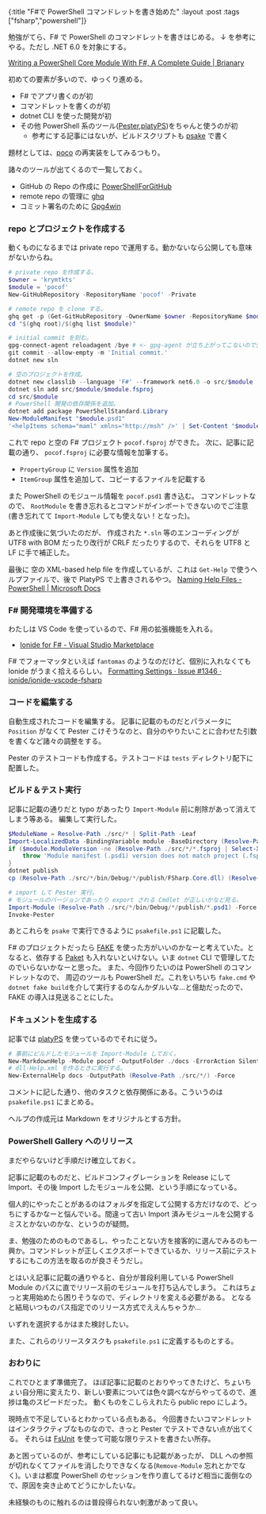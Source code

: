 {:title "F#で PowerShell コマンドレットを書き始めた"
:layout :post
:tags ["fsharp","powershell"]}

勉強がてら、F# で PowerShell のコマンドレットを書きはじめる。
↓ を参考にやる。ただし .NET 6.0 を対象にする。

[Writing a PowerShell Core Module With F#, A Complete Guide | Brianary](https://webcoder.info/fspsmodule.html)

初めての要素が多いので、ゆっくり進める。

- F# でアプリ書くのが初
- コマンドレットを書くのが初
- dotnet CLI を使った開発が初
- その他 PowerShell 系のツール([Pester](https://github.com/pester/Pester),[platyPS](https://github.com/PowerShell/platyPS))をちゃんと使うのが初
  - 参考にする記事にはないが、ビルドスクリプトも [psake](https://github.com/psake/psake) で書く

題材としては、[poco](https://github.com/jasonmarcher/poco) の再実装をしてみるつもり。

諸々のツールが出てくるので一覧しておく。

- GitHub の Repo の作成に [PowerShellForGitHub](https://github.com/microsoft/PowerShellForGitHub)
- remote repo の管理に [ghq](https://github.com/x-motemen/ghq)
- コミット署名のために [Gpg4win](https://community.chocolatey.org/packages/Gpg4win)

### repo とプロジェクトを作成する

動くものになるまでは private repo で運用する。動かないなら公開しても意味がないからね。

```powershell
# private repo を作成する。
$owner = 'krymtkts'
$module = 'pocof'
New-GitHubRepository -RepositoryName 'pocof' -Private

# remote repo を clone する。
ghq get -p (Get-GitHubRepository -OwnerName $owner -RepositoryName $module | Select-Object -ExpandProperty ssh_url)
cd "$(ghq root)/$(ghq list $module)"

# initial commit を刻む。
gpg-connect-agent reloadagent /bye # <- gpg-agent が立ち上がってこないので先に起こす。
git commit --allow-empty -m 'Initial commit.'
dotnet new sln

# 空のプロジェクトを作成。
dotnet new classlib --language 'F#' --framework net6.0 -o src/$module
dotnet sln add src/$module/$module.fsproj
cd src/$module
# PowerShell 開発の依存関係を追加。
dotnet add package PowerShellStandard.Library
New-ModuleManifest "$module.psd1"
'<helpItems schema="maml" xmlns="http://msh" />' | Set-Content "$module.dll-Help.xml" -Encoding utf8
```

これで repo と空の F# プロジェクト `pocof.fsproj` ができた。
次に、記事に記載の通り、 `pocof.fsproj` に必要な情報を加筆する。

- `PropertyGroup` に `Version` 属性を追加
- `ItemGroup` 属性を追加して、コピーするファイルを記載する

また PowerShell のモジュール情報を `pocof.psd1` 書き込む。
コマンドレットなので、 `RootModule` を書き忘れるとコマンドがインポートできないのでご注意(書き忘れてて `Import-Module` しても使えない！となった)。

あと作成後に気づいたのだが、 作成された `*.sln` 等のエンコーディングが UTF8 with BOM だったり改行が CRLF だったりするので、それらを UTF8 と LF に手で補正した。

最後に 空の XML-based help file を作成しているが、これは `Get-Help` で使うヘルプファイルで、後で PlatyPS で上書きされるやつ。
[Naming Help Files - PowerShell | Microsoft Docs](https://docs.microsoft.com/en-us/powershell/scripting/developer/help/naming-help-files?view=powershell-7.2)

### F# 開発環境を準備する

わたしは VS Code を使っているので、F# 用の拡張機能を入れる。

- [Ionide for F# - Visual Studio Marketplace](https://marketplace.visualstudio.com/items?itemName=Ionide.Ionide-fsharp)

F# でフォーマッタといえば `fantomas` のようなのだけど、個別に入れなくても Ionide がうまく拾えるらしい。 [Formatting Settings · Issue #1346 · ionide/ionide-vscode-fsharp](https://github.com/ionide/ionide-vscode-fsharp/issues/1346)

### コードを編集する

自動生成されたコードを編集する。
記事に記載のものだとパラメータに `Position` がなくて Pester こけそうなのと、自分のやりたいことに合わせた引数を書くなど諸々の調整をする。

Pester のテストコードも作成する。テストコードは `tests` ディレクトリ配下に配置した。

### ビルド＆テスト実行

記事に記載の通りだと typo があったり `Import-Module` 前に削除があって消えてしまう等ある。
編集して実行した。

```powershell
$ModuleName = Resolve-Path ./src/* | Split-Path -Leaf
Import-LocalizedData -BindingVariable module -BaseDirectory (Resolve-Path ./src/*) -FileName "$ModuleName.psd1"
if ($module.ModuleVersion -ne (Resolve-Path ./src/*/*.fsproj | Select-Xml '//Version/text()').Node.Value) {
    throw 'Module manifest (.psd1) version does not match project (.fsproj) version.'
}
dotnet publish
cp (Resolve-Path ./src/*/bin/Debug/*/publish/FSharp.Core.dll) (Resolve-Path ./src/*/bin/Debug/*/) -Verbose

# import して Pester 実行。
# モジュールのバージョンであったり export される Cmdlet が正しいかなど見る。
Import-Module (Resolve-Path ./src/*/bin/Debug/*/publish/*.psd1) -Force
Invoke-Pester
```

あとこれらを `psake` で実行できるように `psakefile.ps1` に記載した。

F# のプロジェクトだったら [FAKE](https://github.com/fsprojects/FAKE) を使った方がいいのかなーと考えていた。となると、依存する [Paket](https://fsprojects.github.io/Paket/) も入れないといけない。いま `dotnet` CLI で管理してたのでいらないかなーと思った。
また、今回作りたいのは PowerShell のコマンドレットなので、 周辺のツールも PowerShell だ。これをいちいち `fake.cmd` や `dotnet fake build`を介して実行するのなんかダルいな...と億劫だったので、 FAKE の導入は見送ることにした。

### ドキュメントを生成する

記事では [platyPS](https://github.com/PowerShell/platyPS) を使っているのでそれに従う。

```powershell
# 事前にビルドしたモジュールを Import-Module しておく。
New-MarkdownHelp -Module pocof -OutputFolder ./docs -ErrorAction SilentlyContinue
# dll-Help.xml を作るときに実行する。
New-ExternalHelp docs -OutputPath (Resolve-Path ./src/*/) -Force
```

コメントに記した通り、他のタスクと依存関係にある。こういうのは `psakefile.ps1` にまとめる。

ヘルプの作成元は Markdown をオリジナルとする方針。

### PowerShell Gallery へのリリース

まだやらないけど手順だけ確立しておく。

記事に記載のものだと、ビルドコンフィグレーションを Release にして Import、その後 Import したモジュールを公開、という手順になっている。

個人的にやったことがあるのはフォルダを指定して公開する方だけなので、どっちにするかなーと悩んでいる。間違って古い Import 済みモジュールを公開するミスとかないのかな、というのが疑問。

ま、勉強のためのものであるし、やったことない方を接客的に選んでみるのも一興か。コマンドレットが正しくエクスポートできているか、リリース前にテストするにもこの方法を取るのが良さそうだし。

とはいえ記事に記載の通りやると、自分が普段利用している PowerShell Module のパスに直でリリース前のモジュールを打ち込んでしまう。
これはちょっと実用始めたら困りそうなので、ディレクトリを変える必要がある。
となると結局いつものパス指定でのリリース方式でええんちゃうか...

いずれを選択するかはまた検討したい。

また、これらのリリースタスクも `psakefile.ps1` に定義するものとする。

### おわりに

これでひとまず準備完了。
ほぼ記事に記載のとおりやってきたけど、ちょいちょい自分用に変えたり、新しい要素については色々調べながらやってるので、進捗は亀のスピードだった。
動くものをこしらえれたら public repo にしよう。

現時点で不足しているとわかっている点もある。
今回書きたいコマンドレットはインタラクティブなものなので、きっと Pester でテストできない点が出てくる。
それらは [FsUnit](https://fsprojects.github.io/FsUnit/) を使って可能な限りテストを書きたい所存。

あと困っているのが、参考にしている記事にも記載があったが、 DLL への参照が切れなくてファイルを消したりできなくなる(`Remove-Module` 忘れとかでなく)。いまは都度 PowerShell のセッションを作り直してるけど相当に面倒なので、原因を突き止めてどうにかしたいな。

未経験のものに触れるのは普段得られない刺激があって良い。
